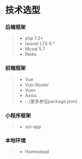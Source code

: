# 技术选型

### 后端框架
> * php 7.2+
> * laravel LTS 6.*
> * Mysql 5.7
> * Redis

### 前端框架
> * Vue
> * Vue-Router
> * Vuex
> * Axios
> * ...(更多参见package.json)

### 小程序框架
> * uni-app

### 本地环境
> * Homestead